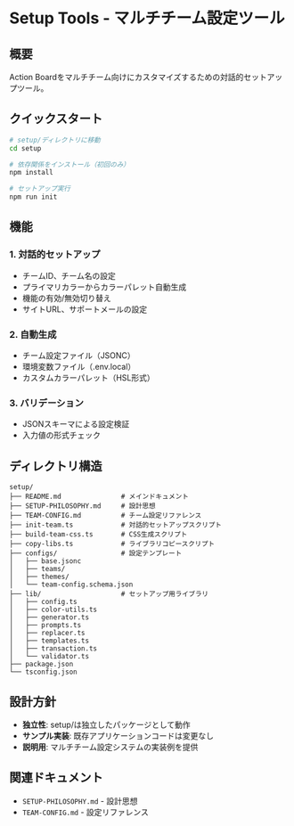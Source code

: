 # Setup Tools - マルチチーム設定ツール

## 概要

Action Boardをマルチチーム向けにカスタマイズするための対話的セットアップツール。

## クイックスタート

```bash
# setup/ディレクトリに移動
cd setup

# 依存関係をインストール（初回のみ）
npm install

# セットアップ実行
npm run init
```

## 機能

### 1. 対話的セットアップ
- チームID、チーム名の設定
- プライマリカラーからカラーパレット自動生成
- 機能の有効/無効切り替え
- サイトURL、サポートメールの設定

### 2. 自動生成
- チーム設定ファイル（JSONC）
- 環境変数ファイル（.env.local）
- カスタムカラーパレット（HSL形式）

### 3. バリデーション
- JSONスキーマによる設定検証
- 入力値の形式チェック

## ディレクトリ構造

```
setup/
├── README.md               # メインドキュメント
├── SETUP-PHILOSOPHY.md     # 設計思想
├── TEAM-CONFIG.md          # チーム設定リファレンス
├── init-team.ts            # 対話的セットアップスクリプト
├── build-team-css.ts       # CSS生成スクリプト
├── copy-libs.ts            # ライブラリコピースクリプト
├── configs/                # 設定テンプレート
│   ├── base.jsonc
│   ├── teams/
│   ├── themes/
│   └── team-config.schema.json
├── lib/                    # セットアップ用ライブラリ
│   ├── config.ts
│   ├── color-utils.ts
│   ├── generator.ts
│   ├── prompts.ts
│   ├── replacer.ts
│   ├── templates.ts
│   ├── transaction.ts
│   └── validator.ts
├── package.json
└── tsconfig.json
```

## 設計方針

- **独立性**: setup/は独立したパッケージとして動作
- **サンプル実装**: 既存アプリケーションコードは変更なし
- **説明用**: マルチチーム設定システムの実装例を提供

## 関連ドキュメント

- `SETUP-PHILOSOPHY.md` - 設計思想
- `TEAM-CONFIG.md` - 設定リファレンス
